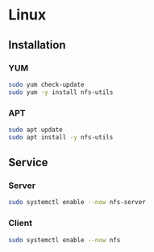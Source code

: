 # Linux

## Installation

### YUM

```sh
sudo yum check-update
sudo yum -y install nfs-utils
```

### APT

```sh
sudo apt update
sudo apt install -y nfs-utils
```

## Service

### Server

```sh
sudo systemctl enable --now nfs-server
```

### Client

```sh
sudo systemctl enable --now nfs
```
